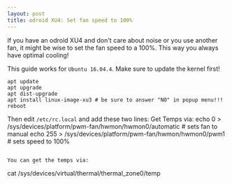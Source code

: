 ```yaml
---
layout: post
title: odroid XU4: Set fan speed to 100%
---
```


If you have an odroid XU4 and don't care about noise or you use another fan, it might be wise to set the fan speed to a 100%. This way you always have optimal cooling!

This guide works for `Ubuntu 16.04.4`. Make sure to update the kernel first!
```
apt update
apt upgrade
apt dist-upgrade
apt install linux-image-xu3 # be sure to answer "NO" in popup menu!!!
reboot
```

Then edit `/etc/rc.local` and add these two lines:
Get Temps via:
echo 0 > /sys/devices/platform/pwm-fan/hwmon/hwmon0/automatic # sets fan to manual
echo 255 > /sys/devices/platform/pwm-fan/hwmon/hwmon0/pwm1 # sets speed to 100%
```

You can get the temps via:
```
cat /sys/devices/virtual/thermal/thermal_zone0/temp
```
